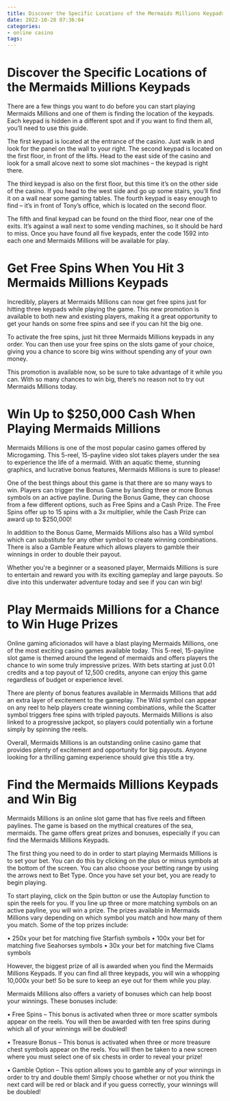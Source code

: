 ```yaml
---
title: Discover the Specific Locations of the Mermaids Millions Keypads 
date: 2022-10-28 07:36:04
categories:
- online casino
tags:
---
```



#  Discover the Specific Locations of the Mermaids Millions Keypads 

There are a few things you want to do before you can start playing Mermaids Millions and one of them is finding the location of the keypads. Each keypad is hidden in a different spot and if you want to find them all, you’ll need to use this guide.

The first keypad is located at the entrance of the casino. Just walk in and look for the panel on the wall to your right. The second keypad is located on the first floor, in front of the lifts. Head to the east side of the casino and look for a small alcove next to some slot machines – the keypad is right there. 

The third keypad is also on the first floor, but this time it’s on the other side of the casino. If you head to the west side and go up some stairs, you’ll find it on a wall near some gaming tables. The fourth keypad is easy enough to find – it’s in front of Tony’s office, which is located on the second floor. 

The fifth and final keypad can be found on the third floor, near one of the exits. It’s against a wall next to some vending machines, so it should be hard to miss. Once you have found all five keypads, enter the code 1592 into each one and Mermaids Millions will be available for play.

#  Get Free Spins When You Hit 3 Mermaids Millions Keypads 

Incredibly, players at Mermaids Millions can now get free spins just for hitting three keypads while playing the game. This new promotion is available to both new and existing players, making it a great opportunity to get your hands on some free spins and see if you can hit the big one.

To activate the free spins, just hit three Mermaids Millions keypads in any order. You can then use your free spins on the slots game of your choice, giving you a chance to score big wins without spending any of your own money.

This promotion is available now, so be sure to take advantage of it while you can. With so many chances to win big, there’s no reason not to try out Mermaids Millions today.

#  Win Up to $250,000 Cash When Playing Mermaids Millions 

Mermaids Millions is one of the most popular casino games offered by Microgaming. This 5-reel, 15-payline video slot takes players under the sea to experience the life of a mermaid. With an aquatic theme, stunning graphics, and lucrative bonus features, Mermaids Millions is sure to please!

One of the best things about this game is that there are so many ways to win. Players can trigger the Bonus Game by landing three or more Bonus symbols on an active payline. During the Bonus Game, they can choose from a few different options, such as Free Spins and a Cash Prize. The Free Spins offer up to 15 spins with a 3x multiplier, while the Cash Prize can award up to $250,000!

In addition to the Bonus Game, Mermaids Millions also has a Wild symbol which can substitute for any other symbol to create winning combinations. There is also a Gamble Feature which allows players to gamble their winnings in order to double their payout.

Whether you're a beginner or a seasoned player, Mermaids Millions is sure to entertain and reward you with its exciting gameplay and large payouts. So dive into this underwater adventure today and see if you can win big!

#  Play Mermaids Millions for a Chance to Win Huge Prizes 

Online gaming aficionados will have a blast playing Mermaids Millions, one of the most exciting casino games available today. This 5-reel, 15-payline slot game is themed around the legend of mermaids and offers players the chance to win some truly impressive prizes. With bets starting at just 0.01 credits and a top payout of 12,500 credits, anyone can enjoy this game regardless of budget or experience level.

There are plenty of bonus features available in Mermaids Millions that add an extra layer of excitement to the gameplay. The Wild symbol can appear on any reel to help players create winning combinations, while the Scatter symbol triggers free spins with tripled payouts. Mermaids Millions is also linked to a progressive jackpot, so players could potentially win a fortune simply by spinning the reels.

Overall, Mermaids Millions is an outstanding online casino game that provides plenty of excitement and opportunity for big payouts. Anyone looking for a thrilling gaming experience should give this title a try.

#  Find the Mermaids Millions Keypads and Win Big

Mermaids Millions is an online slot game that has five reels and fifteen paylines. The game is based on the mythical creatures of the sea, mermaids. The game offers great prizes and bonuses, especially if you can find the Mermaids Millions Keypads.

The first thing you need to do in order to start playing Mermaids Millions is to set your bet. You can do this by clicking on the plus or minus symbols at the bottom of the screen. You can also choose your betting range by using the arrows next to Bet Type. Once you have set your bet, you are ready to begin playing.

To start playing, click on the Spin button or use the Autoplay function to spin the reels for you. If you line up three or more matching symbols on an active payline, you will win a prize. The prizes available in Mermaids Millions vary depending on which symbol you match and how many of them you match. Some of the top prizes include:

• 250x your bet for matching five Starfish symbols
• 100x your bet for matching five Seahorses symbols
• 30x your bet for matching five Clams symbols

However, the biggest prize of all is awarded when you find the Mermaids Millions Keypads. If you can find all three keypads, you will win a whopping 10,000x your bet! So be sure to keep an eye out for them while you play.

Mermaids Millions also offers a variety of bonuses which can help boost your winnings. These bonuses include:

• Free Spins – This bonus is activated when three or more scatter symbols appear on the reels. You will then be awarded with ten free spins during which all of your winnings will be doubled!

• Treasure Bonus – This bonus is activated when three or more treasure chest symbols appear on the reels. You will then be taken to a new screen where you must select one of six chests in order to reveal your prize!

• Gamble Option – This option allows you to gamble any of your winnings in order to try and double them! Simply choose whether or not you think the next card will be red or black and if you guess correctly, your winnings will be doubled!